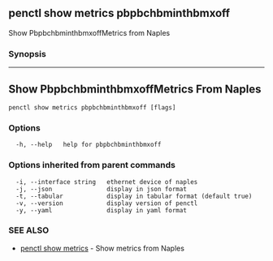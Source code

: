 ## penctl show metrics pbpbchbminthbmxoff

Show PbpbchbminthbmxoffMetrics from Naples

### Synopsis



---------------------------------
 Show PbpbchbminthbmxoffMetrics From Naples 
---------------------------------


```
penctl show metrics pbpbchbminthbmxoff [flags]
```

### Options

```
  -h, --help   help for pbpbchbminthbmxoff
```

### Options inherited from parent commands

```
  -i, --interface string   ethernet device of naples
  -j, --json               display in json format
  -t, --tabular            display in tabular format (default true)
  -v, --version            display version of penctl
  -y, --yaml               display in yaml format
```

### SEE ALSO
* [penctl show metrics](penctl_show_metrics.md)	 - Show metrics from Naples

